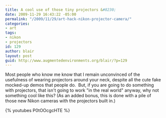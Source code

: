 ```yaml
---
title: A cool use of those tiny projectors &#8230;
date: 2009-11-29 16:43:22 -05:00
permalink: "/2009/11/29/art-hack-nikon-projector-camera/"
categories:
- art
tags:
- nikon
- projectors
id: 129
author: blair
layout: post
guid: http://www.augmentedenvironments.org/blair/?p=129
---
```


Most people who know me know that I remain unconvinced of the usefulness of wearing projectors around your neck, despite all the cute fake mocked-up demos that people do.  But, if you are going to do something with projectors, that isn't going to work "in the real world" anyway, why not something cool like this? (As an added bonus, this is done with a pile of those new Nikon cameras with the projectors built in.)

{% youtubes P0tOOcgcHTE %}
